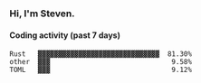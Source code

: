 ### Hi, I'm Steven.

#### Coding activity (past 7 days)
```
Rust   ▓▓▓▓▓▓▓▓▓▓▓▓▓▓▓▓▓▓▓▓▓▓▓▓▓▓▓▓▓▓  81.30%
other  ▓▓▓                              9.58%
TOML   ▓▓▓                              9.12%
```
